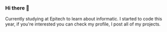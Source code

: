 ### Hi there 👋

Currently studying at Epitech to learn about informatic.
I started to code this year, if you're interested you can check my profile, I post all of my projects.

